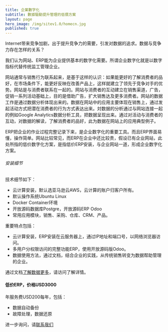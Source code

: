```yaml
---
title: 企業數字化
subtitle: 數據驅動提升管理的低價方案
layout: page
hero_image: /img/sitev1.0/homecn.jpg
published: true
---
```


Internet带来竞争加剧，出于提升竞争力的需要，引发对数据的追求。数据与竞争力存在怎样的关系？ 

我们认为网站、ERP能为企业提供基本的数字化需要。所谓企业数字化就是以数字指标代替传统监工管理企业。

网站通常与销售行为联系起来，是基于这样的认识：如果能更好的了解消费者的品好，在市场条件下，能更好反映在改善产品上，这样就建立了领先于竞争对手的优势。网站是与消费者联系在一起的。网站与消费者的互动建立在销售渠道，广告，促销一系列活动基础上，目的是借助广告，扩大销售达及更多消费者。网站的数据工作是通过数据分析体现出来的。数据在网站中的应用主要体现在销售上，通过发起活动方式把潜在消费者的行为方式表达出来。対数据的分析通过与网站连接一起的例如Google Analytics数据分析工具，把数据呈现出来。通过对活动与消费者的互动，对数据的解读，了解消费者的品好，此为数据在网站上的应用典型例子。

ERP把企业的作业过程完整记录下来，是企业数字化的重要工具。而且ERP界面易懂，操作简单。网站比较常见，而ERP在企业中还比较贵，假设已有企业网站，此处所指的低价数字化方案，是指低价ERP安装，与企业网站一道，形成企业数字化方案。

###### 安装细节

技术细节如下：

- 云计算安装，默认选亚马逊云AWS，云计算的账户归客户所有。
- 默认操作系统Ubuntu Linux
- Docker Container环境
- 开放源码数据库Postgre，开放源码ERP Odoo
- 常用应用模块，销售、采购、仓库、CRM、产品。

重要特点包括：

- 云计算安装，ERP安装在云服务器上，通过IP地址和端口号，以网络浏览器访问。
- 多用户分权限访问的完整功能ERP，使用开放源码版Odoo。
- 数据使用方法，通过文档，结合企业的实践，从传统销售转变为数据帮助管理的企业。 

通过文档[了解数据更多](/tutorials/zh/tutorials/)，请访问了解详情。

#### 低价ERP，价格USD3000

年服务费USD200每年，包括：

- 数据自动备份
- 故障处理，数据还原

进一步询问，请[联系我们](/contact/)
